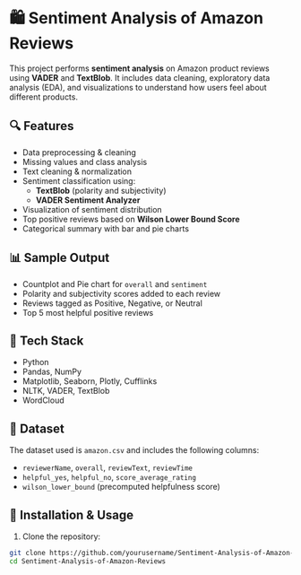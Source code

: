 # 🛍️ Sentiment Analysis of Amazon Reviews

This project performs **sentiment analysis** on Amazon product reviews using **VADER** and **TextBlob**. It includes data cleaning, exploratory data analysis (EDA), and visualizations to understand how users feel about different products.

## 🔍 Features

- Data preprocessing & cleaning
- Missing values and class analysis
- Text cleaning & normalization
- Sentiment classification using:
  - **TextBlob** (polarity and subjectivity)
  - **VADER Sentiment Analyzer**
- Visualization of sentiment distribution
- Top positive reviews based on **Wilson Lower Bound Score**
- Categorical summary with bar and pie charts

## 📊 Sample Output

- Countplot and Pie chart for `overall` and `sentiment`
- Polarity and subjectivity scores added to each review
- Reviews tagged as Positive, Negative, or Neutral
- Top 5 most helpful positive reviews

## 🧰 Tech Stack

- Python
- Pandas, NumPy
- Matplotlib, Seaborn, Plotly, Cufflinks
- NLTK, VADER, TextBlob
- WordCloud

## 📁 Dataset

The dataset used is `amazon.csv` and includes the following columns:
- `reviewerName`, `overall`, `reviewText`, `reviewTime`
- `helpful_yes`, `helpful_no`, `score_average_rating`
- `wilson_lower_bound` (precomputed helpfulness score)

## 🧪 Installation & Usage

1. Clone the repository:

```bash
git clone https://github.com/yourusername/Sentiment-Analysis-of-Amazon-Reviews.git
cd Sentiment-Analysis-of-Amazon-Reviews
